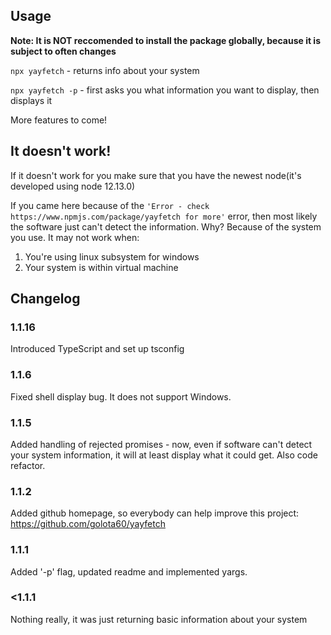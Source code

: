 ## Usage

**Note: It is NOT reccomended to install the package globally, because it is subject to often changes**

```npx yayfetch``` - returns info about your system

```npx yayfetch -p``` - first asks you what information you want to display, then displays it

More features to come!

## It doesn't work!

If it doesn't work for you make sure that you have the newest node(it's developed using node 12.13.0)
  
If you came here because of the ```'Error - check https://www.npmjs.com/package/yayfetch for more'``` error, then most likely the software just can't detect the information. Why? Because of the system you use. It may not work when:

1. You're using linux subsystem for windows
2. Your system is within virtual machine

## Changelog

### 1.1.16

Introduced TypeScript and set up tsconfig

### 1.1.6

Fixed shell display bug. It does not support Windows.

### 1.1.5
Added handling of rejected promises - now, even if software can't detect your system information, it will at least display what it could get. Also code refactor.

### 1.1.2
Added github homepage, so everybody can help improve this project: https://github.com/golota60/yayfetch

### 1.1.1
Added '-p' flag, updated readme and implemented yargs.

### <1.1.1

Nothing really, it was just returning basic information about your system
